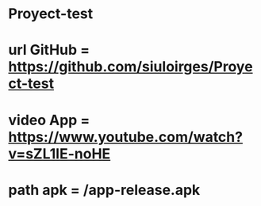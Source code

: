 # Proyect-test

# url GitHub = https://github.com/siuloirges/Proyect-test
# video App = https://www.youtube.com/watch?v=sZL1lE-noHE
# path apk = /app-release.apk